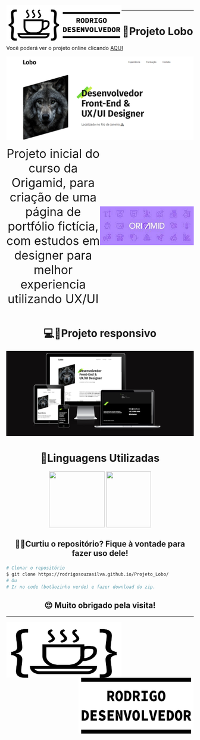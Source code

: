 <img src="./readme-suporte/logo_completa.svg" width="310"  align="left">

<hr>
<h1 align="center">📝Projeto Lobo</h1>
<p>Você poderá ver o projeto online clicando <a href="https://rodrigosouzasilva.github.io/Projeto_Lobo/">AQUI</a></p>
<img src="./readme-suporte/header-lobo.png">

<div style="display: flex;align-items: center;">
<div style="flex:1"><p style="text-align:center"><font size="6">Projeto inicial do curso da Origamid, para criação de uma página de portfólio fictícia, com estudos em designer para melhor experiencia utilizando UX/UI</font></p></div> 
<div style="flex:1" align="right"><a href="https://www.origamid.com/"><img  src="./readme-suporte/logo-origamid.jpg" width="310"></a></div> 
</div>



<h1 align="center">💻📱Projeto responsivo</h1>

<img src="./readme-suporte/projeto-lobo-telas.png">

<h1 align="center">🚀Linguagens Utilizadas</h1>

<p align="center">
<img display="inline-block" height="150"  width="150" src="https://upload.wikimedia.org/wikipedia/commons/thumb/6/61/HTML5_logo_and_wordmark.svg/2048px-HTML5_logo_and_wordmark.svg.png">
<img height="150" width="120"  src="https://upload.wikimedia.org/wikipedia/commons/thumb/d/d5/CSS3_logo_and_wordmark.svg/1200px-CSS3_logo_and_wordmark.svg.png">
</p>


<h2 align="center">👨‍💻Curtiu o repositório? Fique à vontade para fazer uso dele!</h2>

```bash
# Clonar o repositório
$ git clone https://rodrigosouzasilva.github.io/Projeto_Lobo/
# Ou
# Ir no code (botãozinho verde) e fazer download do zip.
```

<h2 align="center">😍 Muito obrigado pela visita! </h2>
<hr>
<img src="./readme-suporte/logo.svg" width="310" height="150" align="left">
<a href="https://rodrigosouzasilva.github.io/web_site/"><img src="./readme-suporte/nomes.svg" width="310" height="150"  align="right"></a>